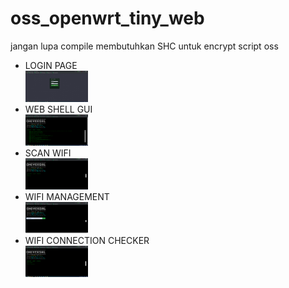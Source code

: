 # oss_openwrt_tiny_web
jangan lupa compile membutuhkan SHC untuk encrypt script oss
<ul>
  <li>LOGIN PAGE</li>
  <img width="100" height="50" src="Capture.PNG"></img>
  <li>WEB SHELL GUI</li>
  <img width="100" height="50" src="Capture.1.PNG"></img>
  <li>SCAN WIFI</li>
  <img width="100" height="50" src="Capture2.PNG"></img>
  <li>WIFI MANAGEMENT</li>
  <img width="100" height="50" src="Capture3.PNG"></img>
  <li>WIFI CONNECTION CHECKER</li>
  <img width="100" height="50" src="Capture4.PNG"></img>
</ul>
  
